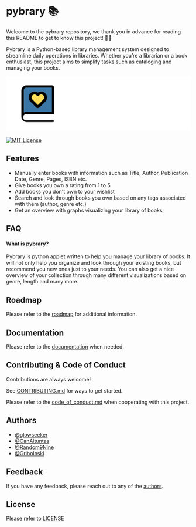 
# pybrary 📚

Welcome to the pybrary repository, we thank you in advance for reading this README to get to know this project! 💟📖

Pybrary is a Python-based library management system designed to streamline daily operations in libraries. Whether you’re a librarian or a book enthusiast, this project aims to simplify tasks such as cataloging and managing your books.

![Logo](pybrary.png)

[![MIT License](https://img.shields.io/badge/License-MIT-green.svg)](https://choosealicense.com/licenses/mit/)

## Features

- Manually enter books with information such as Title, Author, Publication Date, Genre, Pages, ISBN etc.
- Give books you own a rating from 1 to 5
- Add books you don't own to your wishlist
- Search and look through books you own based on any tags associated with them (author, genre etc.)
- Get an overview with graphs visualizing your library of books

## FAQ

#### What is pybrary?

Pybrary is python applet written to help you manage your library of books. It will not only help you organize and look through your existing books, but recommend you new ones just to your needs. You can also get a nice overview of your collection through many different visualizations based on genre, length and many more. 


## Roadmap

Please refer to the [roadmap](ROADMAP.md) for additional information.


## Documentation

Please refer to the [documentation](documentation.md) when needed.


## Contributing & Code of Conduct

Contributions are always welcome!

See [CONTRIBUTING.md](CONTRIBUTING.md) for ways to get started.
 
Please refer to the [code_of_conduct.md](code_of_conduct.md) when cooperating with this project.


## Authors

- [@glowseeker](https://www.github.com/glowseeker)
- [@CanAltuntas](https://www.github.com/CanAltuntas)
- [@Random9Nine](https://www.github.com/Random9Nine)
- [@Griboloski](https://www.github.com/Griboloski)


## Feedback

If you have any feedback, please reach out to any of the [authors](#Authors).


## License

Please refer to [LICENSE](LICENSE)
